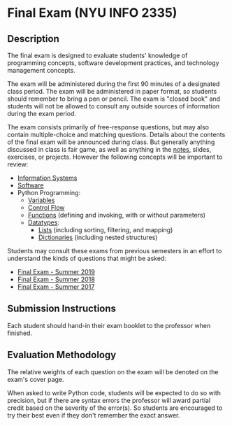 # Final Exam (NYU INFO 2335)

## Description

The final exam is designed to evaluate students' knowledge of programming concepts, software development practices, and technology management concepts.

The exam will be administered during the first 90 minutes of a designated class period. The exam will be administered in paper format, so students should remember to bring a pen or pencil. The exam is "closed book" and students will not be allowed to consult any outside sources of information during the exam period.

The exam consists primarily of free-response questions, but may also contain multiple-choice and matching questions. Details about the contents of the final exam will be announced during class. But generally anything discussed in class is fair game, as well as anything in the [notes](/notes), slides, exercises, or projects. However the following concepts will be important to review:

  + [Information Systems](/notes/info-systems)
  + [Software](/notes/software)
  + Python Programming:
    + [Variables](/notes/python/variables.md)
    + [Control Flow](/notes/python/control-flow.md)
    + [Functions](/notes/python/functions.md) (defining and invoking, with or without parameters)
    + [Datatypes](/notes/python/datatypes/README.md):
      + [Lists](/notes/python/datatypes/lists.md) (including sorting, filtering, and mapping)
      + [Dictionaries](/notes/python/datatypes/dictionaries.md) (including nested structures)

Students may consult these exams from previous semesters in an effort to understand the kinds of questions that might be asked:

  + [Final Exam - Summer 2019](https://github.com/prof-rossetti/nyu-info-2335-201905/blob/master/exams/final/exam.pdf)
  + [Final Exam - Summer 2018](https://github.com/prof-rossetti/nyu-info-2335-201805/blob/master/exams/final/final-exam.pdf)
  + [Final Exam - Summer 2017](https://github.com/prof-rossetti/nyu-info-2335-201706/blob/master/exams/final/NYU-INFO-2335-70-Final-Exam.pdf)

## Submission Instructions

Each student should hand-in their exam booklet to the professor when finished.

## Evaluation Methodology

The relative weights of each question on the exam will be denoted on the exam's cover page.

When asked to write Python code, students will be expected to do so with precision, but if there are syntax errors the professor will award partial credit based on the severity of the error(s). So students are encouraged to try their best even if they don't remember the exact answer.
